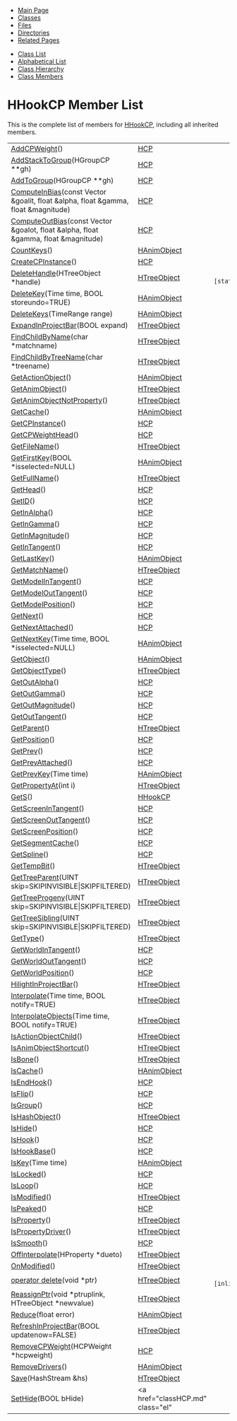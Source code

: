 <div class="tabs">

- [Main Page](index.md)
- <span id="current">[Classes](annotated.md)</span>
- [Files](files.md)
- [Directories](dirs.md)
- [Related Pages](pages.md)

</div>

<div class="tabs">

- [Class List](annotated.md)
- [Alphabetical List](classes.md)
- [Class Hierarchy](hierarchy.md)
- [Class Members](functions.md)

</div>

# HHookCP Member List

This is the complete list of members for <a href="classHHookCP.md" class="el">HHookCP</a>, including all inherited members.

|  |  |  |
|----|----|----|
| <a href="classHCP.md#722a5cbd8195602a37a57d251b3c4624" class="el">AddCPWeight</a>() | <a href="classHCP.md" class="el">HCP</a> |  |
| <a href="classHCP.md#e4c78dce648e2d24d6f63f28bad214f2" class="el">AddStackToGroup</a>(HGroupCP \*\*gh) | <a href="classHCP.md" class="el">HCP</a> |  |
| <a href="classHCP.md#015a91031ac055cf5271eb6fdbc81a32" class="el">AddToGroup</a>(HGroupCP \*\*gh) | <a href="classHCP.md" class="el">HCP</a> |  |
| <a href="classHCP.md#a84a5f2b9a145c3a2bb4313a891077fe" class="el">ComputeInBias</a>(const Vector &goalit, float &alpha, float &gamma, float &magnitude) | <a href="classHCP.md" class="el">HCP</a> |  |
| <a href="classHCP.md#ebf0889d08cbaa4b0296f63fc4b6f2c1" class="el">ComputeOutBias</a>(const Vector &goalot, float &alpha, float &gamma, float &magnitude) | <a href="classHCP.md" class="el">HCP</a> |  |
| <a href="classHAnimObject.md#668ef951fe37165d284b57859a5a9ade" class="el">CountKeys</a>() | <a href="classHAnimObject.md" class="el">HAnimObject</a> |  |
| <a href="classHCP.md#f6205f95ca8386724b92025f5212845a" class="el">CreateCPInstance</a>() | <a href="classHCP.md" class="el">HCP</a> |  |
| <a href="classHTreeObject.md#68a56f970bf31e136b0855e2de4ac987" class="el">DeleteHandle</a>(HTreeObject \*handle) | <a href="classHTreeObject.md" class="el">HTreeObject</a> | ` [static]` |
| <a href="classHAnimObject.md#7bfea42385b70e86e14242d01506fd65" class="el">DeleteKey</a>(Time time, BOOL storeundo=TRUE) | <a href="classHAnimObject.md" class="el">HAnimObject</a> |  |
| <a href="classHAnimObject.md#ffd2c64958c237628fc3c8d613636eaf" class="el">DeleteKeys</a>(TimeRange range) | <a href="classHAnimObject.md" class="el">HAnimObject</a> |  |
| <a href="classHTreeObject.md#b185755bbb59d784cfb72664b3e478a7" class="el">ExpandInProjectBar</a>(BOOL expand) | <a href="classHTreeObject.md" class="el">HTreeObject</a> |  |
| <a href="classHTreeObject.md#ab3ce178e828b1b54051bd4f219e271a" class="el">FindChildByName</a>(char \*matchname) | <a href="classHTreeObject.md" class="el">HTreeObject</a> |  |
| <a href="classHTreeObject.md#3b0b70f3e9001b04fcec593ca1a22420" class="el">FindChildByTreeName</a>(char \*treename) | <a href="classHTreeObject.md" class="el">HTreeObject</a> |  |
| <a href="classHAnimObject.md#7f4814e03bdbe2508c6ed4160fb55d7d" class="el">GetActionObject</a>() | <a href="classHAnimObject.md" class="el">HAnimObject</a> |  |
| <a href="classHTreeObject.md#3d44b30ac7fcf929e97c61fa6970c5f1" class="el">GetAnimObject</a>() | <a href="classHTreeObject.md" class="el">HTreeObject</a> |  |
| <a href="classHTreeObject.md#5433fa82f429c17bcc63866680b58754" class="el">GetAnimObjectNotProperty</a>() | <a href="classHTreeObject.md" class="el">HTreeObject</a> |  |
| <a href="classHAnimObject.md#7c3338fc6e08706ddad054b1525ab709" class="el">GetCache</a>() | <a href="classHAnimObject.md" class="el">HAnimObject</a> |  |
| <a href="classHCP.md#7865fada16f6a898fce28898725433a8" class="el">GetCPInstance</a>() | <a href="classHCP.md" class="el">HCP</a> |  |
| <a href="classHCP.md#b9300b66ce7313bfb87ecde54fa926fb" class="el">GetCPWeightHead</a>() | <a href="classHCP.md" class="el">HCP</a> |  |
| <a href="classHTreeObject.md#441760acf64ee395f3bf55dea6470fc6" class="el">GetFileName</a>() | <a href="classHTreeObject.md" class="el">HTreeObject</a> |  |
| <a href="classHAnimObject.md#eb35d3d43f0898362662c5e86e43e3fb" class="el">GetFirstKey</a>(BOOL \*isselected=NULL) | <a href="classHAnimObject.md" class="el">HAnimObject</a> |  |
| <a href="classHTreeObject.md#c2d927d82e5a3a64640c06443f40bf73" class="el">GetFullName</a>() | <a href="classHTreeObject.md" class="el">HTreeObject</a> |  |
| <a href="classHCP.md#ad476f918ab900fe4392b98ac13e95e1" class="el">GetHead</a>() | <a href="classHCP.md" class="el">HCP</a> |  |
| <a href="classHCP.md#60c7ffa22a17ed75f0602e8c343ce7ee" class="el">GetID</a>() | <a href="classHCP.md" class="el">HCP</a> |  |
| <a href="classHCP.md#fb99ac801d8e686507176b4bf8215a51" class="el">GetInAlpha</a>() | <a href="classHCP.md" class="el">HCP</a> |  |
| <a href="classHCP.md#2d852fce19aeeaa4dec7721023f8028d" class="el">GetInGamma</a>() | <a href="classHCP.md" class="el">HCP</a> |  |
| <a href="classHCP.md#979e5436898a99af4b81d273b77c33fb" class="el">GetInMagnitude</a>() | <a href="classHCP.md" class="el">HCP</a> |  |
| <a href="classHCP.md#46bbd1e7a1128aa776085356ff544356" class="el">GetInTangent</a>() | <a href="classHCP.md" class="el">HCP</a> |  |
| <a href="classHAnimObject.md#0379dcc491904356edfc1e090ba496f8" class="el">GetLastKey</a>() | <a href="classHAnimObject.md" class="el">HAnimObject</a> |  |
| <a href="classHTreeObject.md#393dff0d5bf352fbad6c3552387bca4a" class="el">GetMatchName</a>() | <a href="classHTreeObject.md" class="el">HTreeObject</a> |  |
| <a href="classHCP.md#c92eb1d407721cba45adb3a825263dc3" class="el">GetModelInTangent</a>() | <a href="classHCP.md" class="el">HCP</a> |  |
| <a href="classHCP.md#5b6df2e402de9d91c21b15d316e9e414" class="el">GetModelOutTangent</a>() | <a href="classHCP.md" class="el">HCP</a> |  |
| <a href="classHCP.md#87fc191159f7c68a1a56bd8e482759c7" class="el">GetModelPosition</a>() | <a href="classHCP.md" class="el">HCP</a> |  |
| <a href="classHCP.md#0d4ba4036cc2dcca8c73cdde356797cd" class="el">GetNext</a>() | <a href="classHCP.md" class="el">HCP</a> |  |
| <a href="classHCP.md#4d5b1338d6bd54593d7bd5aa4c077049" class="el">GetNextAttached</a>() | <a href="classHCP.md" class="el">HCP</a> |  |
| <a href="classHAnimObject.md#e5c702148c17c9eff98f82ef6e271b35" class="el">GetNextKey</a>(Time time, BOOL \*isselected=NULL) | <a href="classHAnimObject.md" class="el">HAnimObject</a> |  |
| <a href="classHAnimObject.md#df6befb16a611cdfcd5dadd41ce3d4cc" class="el">GetObject</a>() | <a href="classHAnimObject.md" class="el">HAnimObject</a> |  |
| <a href="classHTreeObject.md#effdee082fe387ec5dd54c03a2e22ed0" class="el">GetObjectType</a>() | <a href="classHTreeObject.md" class="el">HTreeObject</a> |  |
| <a href="classHCP.md#9fb2c978fd63bfae04f0322ceefb667d" class="el">GetOutAlpha</a>() | <a href="classHCP.md" class="el">HCP</a> |  |
| <a href="classHCP.md#4969c532929758fe38daafc0bdd9a47d" class="el">GetOutGamma</a>() | <a href="classHCP.md" class="el">HCP</a> |  |
| <a href="classHCP.md#7b2159d13a74a0a9e5884c6e90ffc944" class="el">GetOutMagnitude</a>() | <a href="classHCP.md" class="el">HCP</a> |  |
| <a href="classHCP.md#e4c6198f9ffd63a54b327131576d14ee" class="el">GetOutTangent</a>() | <a href="classHCP.md" class="el">HCP</a> |  |
| <a href="classHTreeObject.md#aea074b20b6f6571959609e921d58de5" class="el">GetParent</a>() | <a href="classHTreeObject.md" class="el">HTreeObject</a> |  |
| <a href="classHCP.md#c7c74ff74acaf38b197c87e5665fff15" class="el">GetPosition</a>() | <a href="classHCP.md" class="el">HCP</a> |  |
| <a href="classHCP.md#af0f5aba22373c44df34c86dcb76aba9" class="el">GetPrev</a>() | <a href="classHCP.md" class="el">HCP</a> |  |
| <a href="classHCP.md#21ff8559fe49318337dba8b9ce8cb27d" class="el">GetPrevAttached</a>() | <a href="classHCP.md" class="el">HCP</a> |  |
| <a href="classHAnimObject.md#d57ca6818a68df5c0dd17e909385aeaa" class="el">GetPrevKey</a>(Time time) | <a href="classHAnimObject.md" class="el">HAnimObject</a> |  |
| <a href="classHTreeObject.md#bb221cb3dea0d7da15bab04f12e0af7a" class="el">GetPropertyAt</a>(int i) | <a href="classHTreeObject.md" class="el">HTreeObject</a> |  |
| <a href="classHHookCP.md#737177d74a68849f8138a360e126f522" class="el">GetS</a>() | <a href="classHHookCP.md" class="el">HHookCP</a> |  |
| <a href="classHCP.md#e8b37a5c27aae711144b57b90191c961" class="el">GetScreenInTangent</a>() | <a href="classHCP.md" class="el">HCP</a> |  |
| <a href="classHCP.md#634fcf451e4797beba0ff6fd013369f0" class="el">GetScreenOutTangent</a>() | <a href="classHCP.md" class="el">HCP</a> |  |
| <a href="classHCP.md#bb1b4858b2d5487697c98d1a632c5ae0" class="el">GetScreenPosition</a>() | <a href="classHCP.md" class="el">HCP</a> |  |
| <a href="classHCP.md#85101701179b5d544a8378bbe028871c" class="el">GetSegmentCache</a>() | <a href="classHCP.md" class="el">HCP</a> |  |
| <a href="classHCP.md#5604a3d97e892579204bd5983c783e9c" class="el">GetSpline</a>() | <a href="classHCP.md" class="el">HCP</a> |  |
| <a href="classHTreeObject.md#640699e574b6d3910dd388eebe21e6ec" class="el">GetTempBit</a>() | <a href="classHTreeObject.md" class="el">HTreeObject</a> |  |
| <a href="classHTreeObject.md#a9f532f72ce29f8555daa2c26ce32e49" class="el">GetTreeParent</a>(UINT skip=SKIPINVISIBLE\|SKIPFILTERED) | <a href="classHTreeObject.md" class="el">HTreeObject</a> |  |
| <a href="classHTreeObject.md#ddeb98d5cf1bdde9d31e8d13774619dd" class="el">GetTreeProgeny</a>(UINT skip=SKIPINVISIBLE\|SKIPFILTERED) | <a href="classHTreeObject.md" class="el">HTreeObject</a> |  |
| <a href="classHTreeObject.md#afae92abc783f082ab8db3fc5fc172b5" class="el">GetTreeSibling</a>(UINT skip=SKIPINVISIBLE\|SKIPFILTERED) | <a href="classHTreeObject.md" class="el">HTreeObject</a> |  |
| <a href="classHTreeObject.md#97bbe45df6b2b139c951f179d5dc83b8" class="el">GetType</a>() | <a href="classHTreeObject.md" class="el">HTreeObject</a> |  |
| <a href="classHCP.md#8111a7e5fb815839d04e9ebb330c9c44" class="el">GetWorldInTangent</a>() | <a href="classHCP.md" class="el">HCP</a> |  |
| <a href="classHCP.md#e1a0d5ddcaac8a2fd0a9b56544c74f6c" class="el">GetWorldOutTangent</a>() | <a href="classHCP.md" class="el">HCP</a> |  |
| <a href="classHCP.md#750ff3299f1d22bc9fefb907718ed61a" class="el">GetWorldPosition</a>() | <a href="classHCP.md" class="el">HCP</a> |  |
| <a href="classHTreeObject.md#63e69ca9db004742fc04acf44c36853e" class="el">HilightInProjectBar</a>() | <a href="classHTreeObject.md" class="el">HTreeObject</a> |  |
| <a href="classHTreeObject.md#b22bd4e7d4ee16faac11bd67d2b832c2" class="el">Interpolate</a>(Time time, BOOL notify=TRUE) | <a href="classHTreeObject.md" class="el">HTreeObject</a> |  |
| <a href="classHTreeObject.md#0dc17c1e3538a6c838d2a8f32b6b5424" class="el">InterpolateObjects</a>(Time time, BOOL notify=TRUE) | <a href="classHTreeObject.md" class="el">HTreeObject</a> |  |
| <a href="classHTreeObject.md#0e3e0bf6de9458606f173f745f3eb976" class="el">IsActionObjectChild</a>() | <a href="classHTreeObject.md" class="el">HTreeObject</a> |  |
| <a href="classHTreeObject.md#f747ef35d50e7ed68029953a77a0cf07" class="el">IsAnimObjectShortcut</a>() | <a href="classHTreeObject.md" class="el">HTreeObject</a> |  |
| <a href="classHTreeObject.md#5f4a9157eae9a56e90bf06cac20a7f54" class="el">IsBone</a>() | <a href="classHTreeObject.md" class="el">HTreeObject</a> |  |
| <a href="classHAnimObject.md#9016643866e5d93362934fdb288d911a" class="el">IsCache</a>() | <a href="classHAnimObject.md" class="el">HAnimObject</a> |  |
| <a href="classHCP.md#406715ac9f4458cfc524451bae23edc4" class="el">IsEndHook</a>() | <a href="classHCP.md" class="el">HCP</a> |  |
| <a href="classHCP.md#be9e8fdb21cc276285568588a6b3ee79" class="el">IsFlip</a>() | <a href="classHCP.md" class="el">HCP</a> |  |
| <a href="classHCP.md#f79c9a5f3985f7f2051d87055242b1f5" class="el">IsGroup</a>() | <a href="classHCP.md" class="el">HCP</a> |  |
| <a href="classHTreeObject.md#3cc50d1bfcedd6d4c7e0ca9d222acc3c" class="el">IsHashObject</a>() | <a href="classHTreeObject.md" class="el">HTreeObject</a> |  |
| <a href="classHCP.md#8f2bb2f0912b79d699a8c2d3d06e2b19" class="el">IsHide</a>() | <a href="classHCP.md" class="el">HCP</a> |  |
| <a href="classHCP.md#279ba4834ab299cfa7f5353cc04ae131" class="el">IsHook</a>() | <a href="classHCP.md" class="el">HCP</a> |  |
| <a href="classHCP.md#9451a9afd8d10ff9f2011e189e20d3a0" class="el">IsHookBase</a>() | <a href="classHCP.md" class="el">HCP</a> |  |
| <a href="classHAnimObject.md#5053985d57baafc4d758f97990c134d6" class="el">IsKey</a>(Time time) | <a href="classHAnimObject.md" class="el">HAnimObject</a> |  |
| <a href="classHCP.md#9f0a1babb1d9d4b0f25da587c623b350" class="el">IsLocked</a>() | <a href="classHCP.md" class="el">HCP</a> |  |
| <a href="classHCP.md#9cbcca8dca730418dadff034cb15ac2e" class="el">IsLoop</a>() | <a href="classHCP.md" class="el">HCP</a> |  |
| <a href="classHTreeObject.md#97be359c26ddf9186be271cb8a6a64d2" class="el">IsModified</a>() | <a href="classHTreeObject.md" class="el">HTreeObject</a> |  |
| <a href="classHCP.md#8366236e3ada406bbc448dc03aaaee65" class="el">IsPeaked</a>() | <a href="classHCP.md" class="el">HCP</a> |  |
| <a href="classHTreeObject.md#9af60cb77396d656df470cd8478a31f6" class="el">IsProperty</a>() | <a href="classHTreeObject.md" class="el">HTreeObject</a> |  |
| <a href="classHTreeObject.md#21cc949c5910d5dff9080d5eb6990b17" class="el">IsPropertyDriver</a>() | <a href="classHTreeObject.md" class="el">HTreeObject</a> |  |
| <a href="classHCP.md#625daa75d6de150b576ac6e81370c7e4" class="el">IsSmooth</a>() | <a href="classHCP.md" class="el">HCP</a> |  |
| <a href="classHTreeObject.md#ef935bce206a25f79efff9a115d56b17" class="el">OffInterpolate</a>(HProperty \*dueto) | <a href="classHTreeObject.md" class="el">HTreeObject</a> |  |
| <a href="classHTreeObject.md#1923648b89c926d018852bbb33a1af38" class="el">OnModified</a>() | <a href="classHTreeObject.md" class="el">HTreeObject</a> |  |
| <a href="classHTreeObject.md#b2a90b0840ba0f087728d89d27353935" class="el">operator delete</a>(void \*ptr) | <a href="classHTreeObject.md" class="el">HTreeObject</a> | ` [inline]` |
| <a href="classHTreeObject.md#4b29014666e184078e964ff750bdbdb2" class="el">ReassignPtr</a>(void \*ptruplink, HTreeObject \*newvalue) | <a href="classHTreeObject.md" class="el">HTreeObject</a> |  |
| <a href="classHAnimObject.md#5354f38a63c6579c1bc90386d7c75722" class="el">Reduce</a>(float error) | <a href="classHAnimObject.md" class="el">HAnimObject</a> |  |
| <a href="classHTreeObject.md#9272ef733a40f9c87d994dc53788c108" class="el">RefreshInProjectBar</a>(BOOL updatenow=FALSE) | <a href="classHTreeObject.md" class="el">HTreeObject</a> |  |
| <a href="classHCP.md#8476a6fd0d036b27180f3947f694cc87" class="el">RemoveCPWeight</a>(HCPWeight \*hcpweight) | <a href="classHCP.md" class="el">HCP</a> |  |
| <a href="classHAnimObject.md#669f182a4dd52422a310f5e3187302b4" class="el">RemoveDrivers</a>() | <a href="classHAnimObject.md" class="el">HAnimObject</a> |  |
| <a href="classHTreeObject.md#b160e6c14becfd6508929b9b834e8510" class="el">Save</a>(HashStream &hs) | <a href="classHTreeObject.md" class="el">HTreeObject</a> |  |
| <a href="classHCP.md#61fd0fc633df363cec6c53535ee64691" class="el">SetHide</a>(BOOL bHide) | <a href="classHCP.md" class="el"